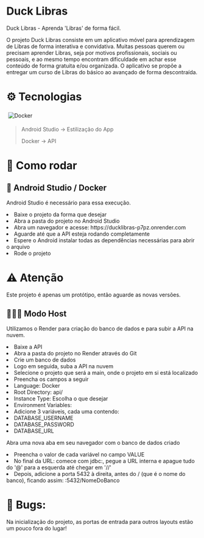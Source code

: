 # Duck Libras

Duck Libras - Aprenda 'Libras' de forma fácil.

O projeto Duck Libras consiste em um aplicativo móvel para aprendizagem de Libras de forma interativa e convidativa. Muitas pessoas querem ou precisam aprender Libras, seja por motivos profissionais, sociais ou pessoais, e ao mesmo tempo encontram dificuldade em achar esse conteúdo de forma gratuita e/ou organizada. O aplicativo se propõe a entregar um curso de Libras do básico ao avançado de forma descontraída.

# ⚙️ Tecnologias 

<div style="display: inline_block">
  <img style="padding: 5px;"  align="center" alt="Docker" src="https://img.shields.io/badge/Docker-8e00cd?style=for-the-badge&logo=docker&logoColor=white">
</div>

> <p>Android Studio -> Estilização do App</p>
> <p>Docker -> API</p>

# 🚀 Como rodar

## 🐳 Android Studio / Docker
Android Studio é necessário para essa execução.
<li>Baixe o projeto da forma que desejar</li>
<li>Abra a pasta do projeto no Android Studio</li>
<li>Abra um navegador e acesse: https://ducklibras-p7pz.onrender.com</li>
<li>Aguarde até que a API esteja rodando completamente</li>
<li>Espere o Android instalar todas as dependências necessárias para abrir o arquivo</li>
<li>Rode o projeto</li>

# ⚠️ Atenção
<p>Este projeto é apenas um protótipo, então aguarde as novas versões.</p>

## 👩🏻‍💻 Modo Host
Utilizamos o Render para criação do banco de dados e para subir a API na nuvem.
<li>Baixe a API</li>
<li>Abra a pasta do projeto no Render através do Git</li>
<li>Crie um banco de dados</li>
<li>Logo em seguida, suba a API na nuvem</li>
<li>Selecione o projeto que será a main, onde o projeto em si está localizado</li>
<li>Preencha os campos a seguir</li>
<li>Language: Docker</li>
<li>Root Directory: api/</li>
<li>Instance Type: Escolha o que desejar</li>

<li>Environment Variables: </li>
<li>Adicione 3 variáveis, cada uma contendo: </li>
<li>DATABASE_USERNAME</li>
<li>DATABASE_PASSWORD</li>
<li>DATABASE_URL</li>

<p>Abra uma nova aba em seu navegador com o banco de dados criado</p>
<li>Preencha o valor de cada variável no campo VALUE</li>
<li>No final da URL: comece com jdbc:, pegue a URL interna e apague tudo do '@' para a esquerda até chegar em '//'</li>
<li>Depois, adicione a porta 5432 à direita, antes do / (que é o nome do banco), ficando assim: :5432/NomeDoBanco</li>

# 🐞 Bugs:
<p>Na inicialização do projeto, as portas de entrada para outros layouts estão um pouco fora do lugar!</p>